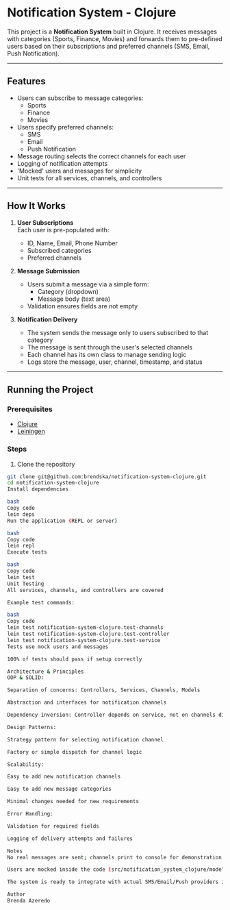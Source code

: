 # Notification System - Clojure

This project is a **Notification System** built in Clojure. It receives messages with categories (Sports, Finance, Movies) and forwards them to pre-defined users based on their subscriptions and preferred channels (SMS, Email, Push Notification).  

---

## Features

- Users can subscribe to message categories:
  - Sports
  - Finance
  - Movies
- Users specify preferred channels:
  - SMS
  - Email
  - Push Notification
- Message routing selects the correct channels for each user
- Logging of notification attempts
- 'Mocked' users and messages for simplicity
- Unit tests for all services, channels, and controllers

---

## How It Works

1. **User Subscriptions**  
   Each user is pre-populated with:
   - ID, Name, Email, Phone Number
   - Subscribed categories
   - Preferred channels

2. **Message Submission**  
   - Users submit a message via a simple form:
     - Category (dropdown)
     - Message body (text area)
   - Validation ensures fields are not empty

3. **Notification Delivery**  
   - The system sends the message only to users subscribed to that category
   - The message is sent through the user's selected channels
   - Each channel has its own class to manage sending logic
   - Logs store the message, user, channel, timestamp, and status

---

## Running the Project

### Prerequisites
- [Clojure](https://clojure.org/guides/getting_started)
- [Leiningen](https://leiningen.org/)

### Steps

1. Clone the repository
```bash
git clone git@github.com:brendska/notification-system-clojure.git
cd notification-system-clojure
Install dependencies

bash
Copy code
lein deps
Run the application (REPL or server)

bash
Copy code
lein repl
Execute tests

bash
Copy code
lein test
Unit Testing
All services, channels, and controllers are covered

Example test commands:

bash
Copy code
lein test notification-system-clojure.test-channels
lein test notification-system-clojure.test-controller
lein test notification-system-clojure.test-service
Tests use mock users and messages

100% of tests should pass if setup correctly

Architecture & Principles
OOP & SOLID:

Separation of concerns: Controllers, Services, Channels, Models

Abstraction and interfaces for notification channels

Dependency inversion: Controller depends on service, not on channels directly

Design Patterns:

Strategy pattern for selecting notification channel

Factory or simple dispatch for channel logic

Scalability:

Easy to add new notification channels

Easy to add new message categories

Minimal changes needed for new requirements

Error Handling:

Validation for required fields

Logging of delivery attempts and failures

Notes
No real messages are sent; channels print to console for demonstration

Users are mocked inside the code (src/notification_system_clojure/models/user.clj)

The system is ready to integrate with actual SMS/Email/Push providers in the future

Author
Brenda Azeredo

